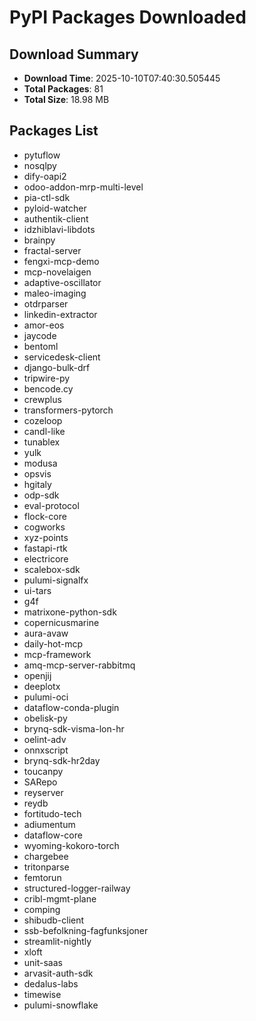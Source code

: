 # PyPI Packages Downloaded

## Download Summary
- **Download Time**: 2025-10-10T07:40:30.505445
- **Total Packages**: 81
- **Total Size**: 18.98 MB

## Packages List
- pytuflow
- nosqlpy
- dify-oapi2
- odoo-addon-mrp-multi-level
- pia-ctl-sdk
- pyloid-watcher
- authentik-client
- idzhiblavi-libdots
- brainpy
- fractal-server
- fengxi-mcp-demo
- mcp-novelaigen
- adaptive-oscillator
- maleo-imaging
- otdrparser
- linkedin-extractor
- amor-eos
- jaycode
- bentoml
- servicedesk-client
- django-bulk-drf
- tripwire-py
- bencode.cy
- crewplus
- transformers-pytorch
- cozeloop
- candl-like
- tunablex
- yulk
- modusa
- opsvis
- hgitaly
- odp-sdk
- eval-protocol
- flock-core
- cogworks
- xyz-points
- fastapi-rtk
- electricore
- scalebox-sdk
- pulumi-signalfx
- ui-tars
- g4f
- matrixone-python-sdk
- copernicusmarine
- aura-avaw
- daily-hot-mcp
- mcp-framework
- amq-mcp-server-rabbitmq
- openjij
- deeplotx
- pulumi-oci
- dataflow-conda-plugin
- obelisk-py
- brynq-sdk-visma-lon-hr
- oelint-adv
- onnxscript
- brynq-sdk-hr2day
- toucanpy
- SARepo
- reyserver
- reydb
- fortitudo-tech
- adiumentum
- dataflow-core
- wyoming-kokoro-torch
- chargebee
- tritonparse
- femtorun
- structured-logger-railway
- cribl-mgmt-plane
- comping
- shibudb-client
- ssb-befolkning-fagfunksjoner
- streamlit-nightly
- xloft
- unit-saas
- arvasit-auth-sdk
- dedalus-labs
- timewise
- pulumi-snowflake
